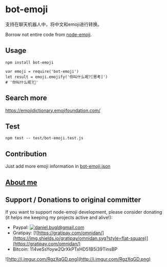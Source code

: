 # bot-emoji
支持在聊天机器人中，将中文和emoji进行转换。

Borrow not entire code from [node-emoji](https://github.com/omnidan/node-emoji).

## Usage
```
npm install bot-emoji

var emoji = require('bot-emoji')
let result = emoji.emojify('你叫什么呢?[思考]')
# '你叫什么呢?🤔'
```

## Search more
https://emojidictionary.emojifoundation.com/

## Test
```
npm test -- test/bot-emoji.test.js
```

## Contribution

Just add more emoji information in [bot-emoji.json](https://github.com/Samurais/bot-emoji/blob/master/lib/bot-emoji.json)

## [About me](http://blog.chatbot.io/webcv/)

## Support / Donations to original committer
If you want to support node-emoji development, please consider donating (it helps me keeping my projects active and alive!):

 * Paypal: [![daniel.bugl@gmail.com](https://www.paypalobjects.com/en_US/i/btn/btn_donate_SM.gif)](https://www.paypal.com/cgi-bin/webscr?cmd=_s-xclick&hosted_button_id=YBMS9EKTNPZHJ)
 * Gratipay: [![https://gratipay.com/omnidan/](https://img.shields.io/gratipay/omnidan.svg?style=flat-square)](https://gratipay.com/omnidan/)
 * Bitcoin: 114veSsYoyw2QrXkPTxHD51B5i39TinsBP

![http://i.imgur.com/RgzXqGD.png](http://i.imgur.com/RgzXqGD.png)
